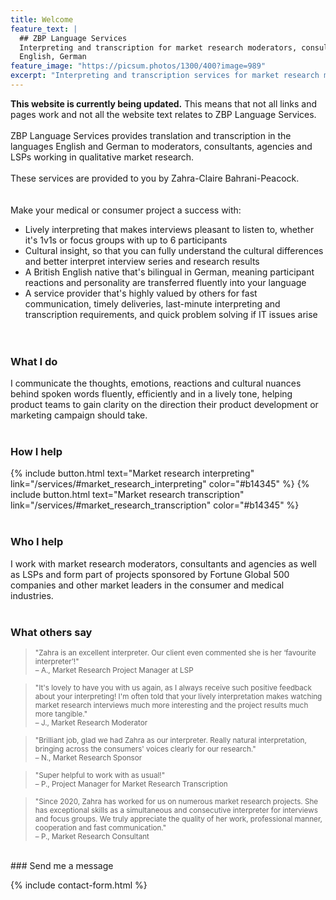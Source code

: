 ```yaml
---
title: Welcome
feature_text: |
  ## ZBP Language Services
  Interpreting and transcription for market research moderators, consultants, agencies and LSPs
  English, German
feature_image: "https://picsum.photos/1300/400?image=989"
excerpt: "Interpreting and transcription services for market research moderators, consultants, agencies and LSPs."
---
```


**This website is currently being updated.** This means that not all links and pages work and not all the website text relates to ZBP Language Services.<br><br>
ZBP Language Services provides translation and transcription in the languages English and German to moderators, consultants, agencies and LSPs working in qualitative market research.<br><br>
These services are provided to you by Zahra-Claire Bahrani-Peacock.<br><br><br>
Make your medical or consumer project a success with:
* Lively interpreting that makes interviews pleasant to listen to, whether it's 1v1s or focus groups with up to 6 participants
* Cultural insight, so that you can fully understand the cultural differences and better interpret interview series and research results
* A British English native that's bilingual in German, meaning participant reactions and personality are transferred fluently into your language
* A service provider that's highly valued by others for fast communication, timely deliveries, last-minute interpreting and transcription requirements, and quick problem solving if IT issues arise<br><br><br>

### What I do<br>

I communicate the thoughts, emotions, reactions and cultural nuances behind spoken words fluently, efficiently and in a lively tone, helping product teams to gain clarity on the direction their product development or marketing campaign should take.<br><br>

### How I help<br>

{% include button.html text="Market research interpreting" link="/services/#market_research_interpreting" color="#b14345" %} {% include button.html text="Market research transcription" link="/services/#market_research_transcription" color="#b14345" %}<br><br>

### Who I help<br>

I work with market research moderators, consultants and agencies as well as LSPs and form part of projects sponsored by Fortune Global 500 companies and other market leaders in the consumer and medical industries.<br><br>

### What others say<br>

><small>"Zahra is an excellent interpreter. Our client even commented she is her ‘favourite interpreter’!"<br>
– A., Market Research Project Manager at LSP</small>

><small>"It's lovely to have you with us again, as I always receive such positive feedback about your interpreting! I'm often told that your lively interpretation makes watching market research interviews much more interesting and the project results much more tangible."<br>
– J., Market Research Moderator</small>

><small>"Brilliant job, glad we had Zahra as our interpreter. Really natural interpretation, bringing across the consumers' voices clearly for our research."<br>
– N., Market Research Sponsor</small>

><small>"Super helpful to work with as usual!"<br>
– P., Project Manager for Market Research Transcription</small>

><small>"Since 2020, Zahra has worked for us on numerous market research projects. She has exceptional skills as a simultaneous and consecutive interpreter for interviews and focus groups. We truly appreciate the quality of her work, professional manner, cooperation and fast communication."<br>
– P., Market Research Consultant</small>

<br>
### Send me a message<br>

{% include contact-form.html %}
